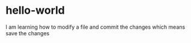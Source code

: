 # hello-world
I am learning how to
modify a file and commit the changes
which means save the changes
